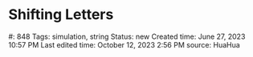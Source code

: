 # Shifting Letters

#: 848
Tags: simulation, string
Status: new
Created time: June 27, 2023 10:57 PM
Last edited time: October 12, 2023 2:56 PM
source: HuaHua